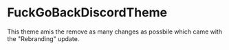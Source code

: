 # FuckGoBackDiscordTheme
This theme amis the remove as many changes as possbile which came with the "Rebranding" update.
